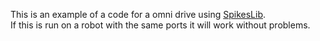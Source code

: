 This is an example of a code for a omni drive using [SpikesLib](https://github.com/Spikes-2212-Programming-Guild/Spikes-Lib). <br />
If this is run on a robot with the same ports it will work without problems.